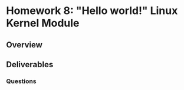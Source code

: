 # Homework 8: "Hello world!" Linux Kernel Module

## Overview


## Deliverables


### Questions 

> 



>  



